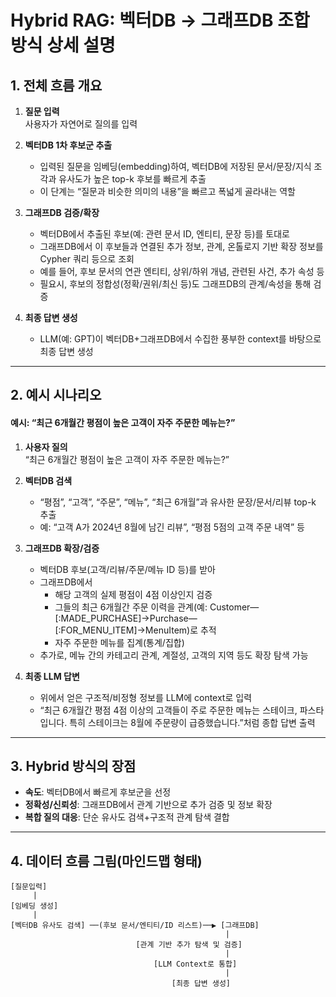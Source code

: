 # Hybrid RAG: 벡터DB → 그래프DB 조합 방식 상세 설명

## 1. 전체 흐름 개요

1. **질문 입력**  
   사용자가 자연어로 질의를 입력

2. **벡터DB 1차 후보군 추출**  
   - 입력된 질문을 임베딩(embedding)하여, 벡터DB에 저장된 문서/문장/지식 조각과 유사도가 높은 top-k 후보를 빠르게 추출  
   - 이 단계는 “질문과 비슷한 의미의 내용”을 빠르고 폭넓게 골라내는 역할

3. **그래프DB 검증/확장**  
   - 벡터DB에서 추출된 후보(예: 관련 문서 ID, 엔티티, 문장 등)를 토대로  
   - 그래프DB에서 이 후보들과 연결된 추가 정보, 관계, 온톨로지 기반 확장 정보를 Cypher 쿼리 등으로 조회  
   - 예를 들어, 후보 문서의 연관 엔티티, 상위/하위 개념, 관련된 사건, 추가 속성 등  
   - 필요시, 후보의 정합성(정확/권위/최신 등)도 그래프DB의 관계/속성을 통해 검증

4. **최종 답변 생성**  
   - LLM(예: GPT)이 벡터DB+그래프DB에서 수집한 풍부한 context를 바탕으로 최종 답변 생성

---

## 2. 예시 시나리오

#### 예시: “최근 6개월간 평점이 높은 고객이 자주 주문한 메뉴는?”

1. **사용자 질의**  
   “최근 6개월간 평점이 높은 고객이 자주 주문한 메뉴는?”

2. **벡터DB 검색**  
   - “평점”, “고객”, “주문”, “메뉴”, “최근 6개월”과 유사한 문장/문서/리뷰 top-k 추출  
   - 예: “고객 A가 2024년 8월에 남긴 리뷰”, “평점 5점의 고객 주문 내역” 등

3. **그래프DB 확장/검증**  
   - 벡터DB 후보(고객/리뷰/주문/메뉴 ID 등)를 받아  
   - 그래프DB에서  
     - 해당 고객의 실제 평점이 4점 이상인지 검증  
     - 그들의 최근 6개월간 주문 이력을 관계(예: Customer—[:MADE_PURCHASE]→Purchase—[:FOR_MENU_ITEM]→MenuItem)로 추적  
     - 자주 주문한 메뉴를 집계(통계/집합)  
   - 추가로, 메뉴 간의 카테고리 관계, 계절성, 고객의 지역 등도 확장 탐색 가능

4. **최종 LLM 답변**  
   - 위에서 얻은 구조적/비정형 정보를 LLM에 context로 입력  
   - “최근 6개월간 평점 4점 이상의 고객들이 주로 주문한 메뉴는 스테이크, 파스타입니다. 특히 스테이크는 8월에 주문량이 급증했습니다.”처럼 종합 답변 출력

---

## 3. Hybrid 방식의 장점

- **속도**: 벡터DB에서 빠르게 후보군을 선정
- **정확성/신뢰성**: 그래프DB에서 관계 기반으로 추가 검증 및 정보 확장
- **복합 질의 대응**: 단순 유사도 검색+구조적 관계 탐색 결합

---

## 4. 데이터 흐름 그림(마인드맵 형태)

```
[질문입력]
     |
[임베딩 생성]
     |
[벡터DB 유사도 검색] ──(후보 문서/엔티티/ID 리스트)──▶ [그래프DB]
                                                |
                            [관계 기반 추가 탐색 및 검증]
                                                |
                                [LLM Context로 통합]
                                                |
                                    [최종 답변 생성]
```